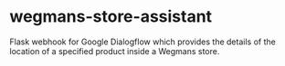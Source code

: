 # wegmans-store-assistant
Flask webhook for Google Dialogflow which provides the details of the location of a specified product inside a Wegmans store.
